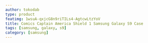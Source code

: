 ```yaml
---
author: tokodab
type: product
featimg: 1wsuA-qxjcG8n9riTILs4-AgtcwLtzYoV
title: Comics Captain America Shield 1 Samsung Galaxy S9 Case
tags: [samsung, galaxy, s9]
category: [samsung]
---
```

